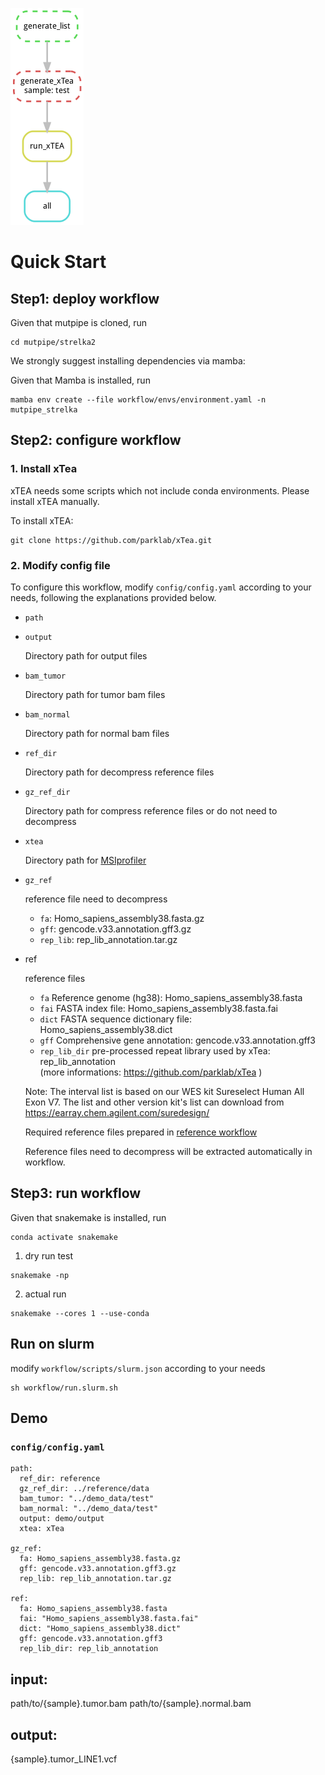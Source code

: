 ![xtea](https://github.com/douymLab/mutpipe/blob/main/xtea/xtea.png)

# Quick Start

## Step1: deploy workflow

Given that mutpipe is cloned, run

```{bash}
cd mutpipe/strelka2
```

We strongly suggest installing dependencies via mamba:

Given that Mamba is installed, run

```{bash}
mamba env create --file workflow/envs/environment.yaml -n mutpipe_strelka
```

## Step2: configure workflow

### 1. Install xTea

xTEA needs some scripts which not include conda environments. Please install xTEA manually.

To install xTEA:

```{bash}
git clone https://github.com/parklab/xTea.git
```

### 2. Modify config file

To configure this workflow, modify `config/config.yaml` according to your needs, following the explanations provided below.

-  `path`

  -  `output`
  
     Directory path for output files

  -  `bam_tumor`

     Directory path for tumor bam files
   
  -  `bam_normal`

     Directory path for normal bam files
  
  -  `ref_dir`
  
     Directory path for decompress reference files
  
  -  `gz_ref_dir`
  
     Directory path for compress reference files or do not need to decompress

  -  `xtea`
  
     Directory path for [MSIprofiler](#1-install-xtea)

-   `gz_ref`

    reference file need to decompress

    - `fa`: Homo_sapiens_assembly38.fasta.gz
    - `gff`: gencode.v33.annotation.gff3.gz
    - `rep_lib`: rep_lib_annotation.tar.gz

-   ref

    reference files

    + `fa` Reference genome (hg38): Homo_sapiens_assembly38.fasta
    + `fai` FASTA index file: Homo_sapiens_assembly38.fasta.fai
    + `dict` FASTA sequence dictionary file: Homo_sapiens_assembly38.dict
    + `gff` Comprehensive gene annotation: gencode.v33.annotation.gff3
    + `rep_lib_dir` pre-processed repeat library used by xTea: rep_lib_annotation   
  (more informations: https://github.com/parklab/xTea )

    Note: The interval list is based on our WES kit Sureselect Human All Exon V7. The list and other version kit's list can download from https://earray.chem.agilent.com/suredesign/

    Required reference files prepared in [reference workflow](reference)

    Reference files need to decompress will be extracted automatically in workflow.

## Step3: run workflow

Given that snakemake is installed, run

```{bash}
conda activate snakemake
```

1.  dry run test

```{bash}
snakemake -np
```

2.  actual run

```{bash}
snakemake --cores 1 --use-conda
```

## Run on slurm

modify `workflow/scripts/slurm.json` according to your needs

```{bash}
sh workflow/run.slurm.sh
```

## Demo

### `config/config.yaml`

```{yaml}
path:
  ref_dir: reference
  gz_ref_dir: ../reference/data
  bam_tumor: "../demo_data/test"
  bam_normal: "../demo_data/test"
  output: demo/output
  xtea: xTea

gz_ref:
  fa: Homo_sapiens_assembly38.fasta.gz
  gff: gencode.v33.annotation.gff3.gz
  rep_lib: rep_lib_annotation.tar.gz

ref:
  fa: Homo_sapiens_assembly38.fasta
  fai: "Homo_sapiens_assembly38.fasta.fai"
  dict: "Homo_sapiens_assembly38.dict"
  gff: gencode.v33.annotation.gff3
  rep_lib_dir: rep_lib_annotation
```

## input:

path/to/{sample}.tumor.bam
path/to/{sample}.normal.bam

## output:

{sample}.tumor_LINE1.vcf